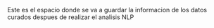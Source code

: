 Este es el espacio donde se va a guardar la informacion de los datos curados despues de realizar el analisis NLP
